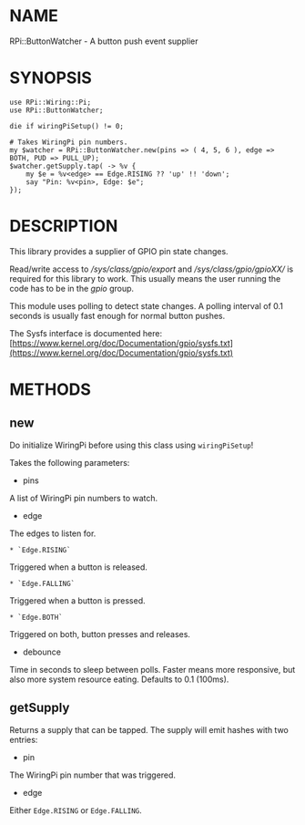 NAME
====

RPi::ButtonWatcher - A button push event supplier

SYNOPSIS
========

    use RPi::Wiring::Pi;
    use RPi::ButtonWatcher;

    die if wiringPiSetup() != 0;

    # Takes WiringPi pin numbers.
    my $watcher = RPi::ButtonWatcher.new(pins => ( 4, 5, 6 ), edge => BOTH, PUD => PULL_UP);
    $watcher.getSupply.tap( -> %v {
        my $e = %v<edge> == Edge.RISING ?? 'up' !! 'down';
        say "Pin: %v<pin>, Edge: $e";
    });

DESCRIPTION
===========

This library provides a supplier of GPIO pin state changes.

Read/write access to */sys/class/gpio/export* and */sys/class/gpio/gpioXX/* is required for this library to work. This usually means the user running the code has to be in the *gpio* group.

This module uses polling to detect state changes. A polling interval of 0.1 seconds is usually fast enough for normal button pushes.

The Sysfs interface is documented here: [https://www.kernel.org/doc/Documentation/gpio/sysfs.txt](https://www.kernel.org/doc/Documentation/gpio/sysfs.txt)

METHODS
=======

new
---

Do initialize WiringPi before using this class using `wiringPiSetup`!

Takes the following parameters:

  * pins

A list of WiringPi pin numbers to watch.

  * edge

The edges to listen for.

    * `Edge.RISING`

Triggered when a button is released.

    * `Edge.FALLING`

Triggered when a button is pressed.

    * `Edge.BOTH`

Triggered on both, button presses and releases.

  * debounce

Time in seconds to sleep between polls. Faster means more responsive, but also more system resource eating. Defaults to 0.1 (100ms).

getSupply
---------

Returns a supply that can be tapped. The supply will emit hashes with two entries:

  * pin

The WiringPi pin number that was triggered.

  * edge

Either `Edge.RISING` or `Edge.FALLING`.
